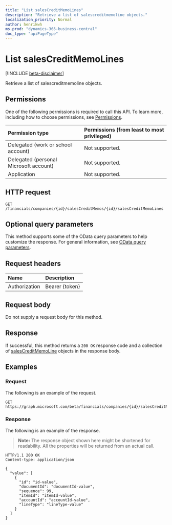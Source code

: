 ```yaml
---
title: "List salesCreditMemoLines"
description: "Retrieve a list of salescreditmemoline objects."
localization_priority: Normal
author: henrikwh
ms.prod: "dynamics-365-business-central"
doc_type: "apiPageType"
---
```


# List salesCreditMemoLines

[!INCLUDE [beta-disclaimer](../../includes/beta-disclaimer.md)]

Retrieve a list of salescreditmemoline objects.

## Permissions

One of the following permissions is required to call this API. To learn more, including how to choose permissions, see [Permissions](/graph/permissions-reference).

| Permission type                        | Permissions (from least to most privileged) |
|:---------------------------------------|:--------------------------------------------|
| Delegated (work or school account)     | Not supported. |
| Delegated (personal Microsoft account) | Not supported. |
| Application                            | Not supported. |

## HTTP request

<!-- { "blockType": "ignored" } -->

```http
GET /financials/companies/{id}/salesCreditMemos/{id}/salesCreditMemoLines
```

## Optional query parameters

This method supports some of the OData query parameters to help customize the response. For general information, see [OData query parameters](/graph/query-parameters).

## Request headers

| Name      |Description|
|:----------|:----------|
| Authorization | Bearer {token} |

## Request body

Do not supply a request body for this method.

## Response

If successful, this method returns a `200 OK` response code and a collection of [salesCreditMemoLine](../resources/dynamics-salescreditmemoline.md) objects in the response body.

## Examples

### Request

The following is an example of the request.
<!-- {
  "blockType": "request",
  "name": "get_salescreditmemolines"
}-->

```http
GET https://graph.microsoft.com/beta/financials/companies/{id}/salesCreditMemos/{id}/salesCreditMemoLines
```

### Response

The following is an example of the response.

> **Note:** The response object shown here might be shortened for readability. All the properties will be returned from an actual call.

<!-- {
  "blockType": "response",
  "truncated": true,
  "@odata.type": "microsoft.graph.salesCreditMemoLine",
  "isCollection": true
} -->

```http
HTTP/1.1 200 OK
Content-type: application/json

{
  "value": [
    {
      "id": "id-value",
      "documentId": "documentId-value",
      "sequence": 99,
      "itemId": "itemId-value",
      "accountId": "accountId-value",
      "lineType": "lineType-value"
    }
  ]
}
```

<!-- uuid: 16cd6b66-4b1a-43a1-adaf-3a886856ed98
2019-02-04 14:57:30 UTC -->
<!-- {
  "type": "#page.annotation",
  "description": "List salesCreditMemoLines",
  "keywords": "",
  "section": "documentation",
  "tocPath": ""
}-->